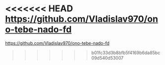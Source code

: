 <<<<<<< HEAD
https://github.com/Vladislav970/ono-tebe-nado-fd
=======
https://github.com/Vladislav970/ono-tebe-nado-fd
>>>>>>> b01fc33d3b8bfb5f4169b6da85bc09d540d53007
